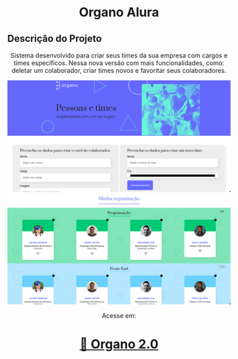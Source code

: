 <h1 align="center">Organo Alura</h1>

## Descrição do Projeto
<p align="center">Sistema desenvolvido para criar seus times da sua empresa com cargos e times específicos. Nessa nova versão com mais funcionalidades, como: deletar um colaborador, criar times novos e favoritar seus colaboradores. </p>

<img src="public/print1.png" alt="print do site Organo">
<br>
<img src="public/print2.png" alt="print do site Organo">


<p align="center">Acesse em:</p>
<h1 align="center">
    <a href="organo-version2.vercel.app" target="_blank">🔗 Organo 2.0</a>
</h1>
<br/>